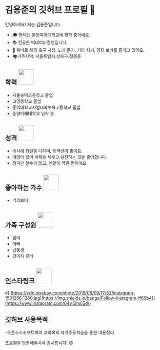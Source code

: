 # 김용준의 깃허브 프로필 👋

안녕하세요! 저는 김용준입니다. 

- 🎓 현재는 동양미래대학교에 재학 중이에요.
- 📚 전공은 빅데이터경영입니다.
- 🎸 취미로 해외 축구 시청, 노래 듣기, 기타 치기, 영화 보기를 즐기고 있어요.
-  🏘️거주지역: 서울특별시.성북구.정릉동


## 학력 <img src="https://media.istockphoto.com/id/1371896330/ko/%EC%82%AC%EC%A7%84/%EA%B7%B8%EC%9D%98-%EC%A1%B8%EC%97%85%EC%9D%BC%EC%97%90-%ED%96%89%EB%B3%B5%ED%95%9C-%EC%95%84%EC%8B%9C%EC%95%84-%EC%97%AC%EC%9E%90.jpg?s=2048x2048&w=is&k=20&c=2atO3LL3WZodUfMU1CGonUCQ2VJie5XBu6f3H8YdnWU=" width="50" height="50">
- 서울숭덕초등학교 졸업
- 고명중학교 졸업
- 홍익대학교사범대학부속고등학교 졸업
- 동양미래대학교 입학 중

## 성격  <img src="https://cdn.pixabay.com/photo/2023/01/01/23/37/woman-7691013_1280.jpg" width="50" height="50">
- 매사에 최선을 다하며, 리액션이 좋아요.
- 야망이 있어 계획을 세우고 실천하는 것을 좋아합니다.
- 하지만 실수가 많고, 멘탈이 약한 편이에요.

## 좋아하는 가수 <img src="https://cdn.pixabay.com/photo/2013/07/12/19/21/crooner-154620_1280.png" width="50" height="50">
- 기리보이

## 가족 구성원 <img src="https://cdn.pixabay.com/photo/2016/04/01/10/59/boy-1300136_1280.png" width="50" height="50">
- 엄마
- 아빠 
- 남동생 
- 강아지 콜라


## 인스타링크  <img src="https://cdn.pixabay.com/photo/2016/08/09/17/52/instagram-1581266_1280.jpg" width="50" height="50">
#[![https://cdn.pixabay.com/photo/2016/08/09/17/52/instagram-1581266_1280.jpg](https://img.shields.io/badge/Follow-Instagram-ff69b4)](https://www.instagram.com/04y12m05d/)

## 깃허브 사용목적
-오픈소스소프트웨어 교과목의 자기주도학습을 통한 내용정리


프로필을 방문해주셔서 감사합니다! 😊






